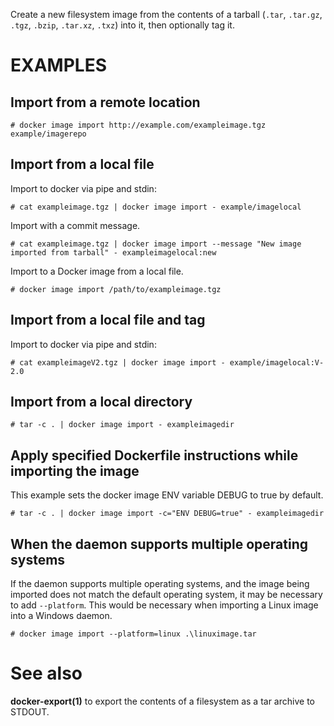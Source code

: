 Create a new filesystem image from the contents of a tarball (`.tar`,
`.tar.gz`, `.tgz`, `.bzip`, `.tar.xz`, `.txz`) into it, then optionally tag it.


# EXAMPLES

## Import from a remote location

    # docker image import http://example.com/exampleimage.tgz example/imagerepo

## Import from a local file

Import to docker via pipe and stdin:

    # cat exampleimage.tgz | docker image import - example/imagelocal

Import with a commit message. 

    # cat exampleimage.tgz | docker image import --message "New image imported from tarball" - exampleimagelocal:new

Import to a Docker image from a local file.

    # docker image import /path/to/exampleimage.tgz 


## Import from a local file and tag

Import to docker via pipe and stdin:

    # cat exampleimageV2.tgz | docker image import - example/imagelocal:V-2.0

## Import from a local directory

    # tar -c . | docker image import - exampleimagedir

## Apply specified Dockerfile instructions while importing the image
This example sets the docker image ENV variable DEBUG to true by default.

    # tar -c . | docker image import -c="ENV DEBUG=true" - exampleimagedir

## When the daemon supports multiple operating systems
If the daemon supports multiple operating systems, and the image being imported
does not match the default operating system, it may be necessary to add
`--platform`. This would be necessary when importing a Linux image into a Windows
daemon.

    # docker image import --platform=linux .\linuximage.tar

# See also
**docker-export(1)** to export the contents of a filesystem as a tar archive to STDOUT.
